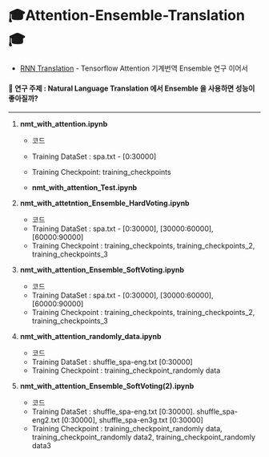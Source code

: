 # 🎓Attention-Ensemble-Translation🎓
- [RNN Translation](https://github.com/aaajeong/RNN-Translation) - Tensorflow Attention 기계번역 Ensemble  연구 이어서



#### 📝 연구 주제 : Natural Language Translation 에서 Ensemble 을 사용하면 성능이 좋아질까?

---

1. **nmt_with_attention.ipynb**

   - 코드
   - Training DataSet : spa.txt - [0:30000]
   - Training Checkpoint: training_checkpoints

   - **nmt_with_attention_Test.ipynb**

2. **nmt_with_attetntion_Ensemble_HardVoting.ipynb**

   - 코드
   - Training DataSet : spa.txt - [0:30000], [30000:60000], [60000:90000]
   - Training Checkpoint : training_checkpoints, training_checkpoints_2, training_checkpoints_3

3. **nmt_with_attention_Ensemble_SoftVoting.ipynb**

   - 코드
   - Training DataSet : spa.txt - [0:30000], [30000:60000], [60000:90000]
   - Training Checkpoint : training_checkpoints, training_checkpoints_2, training_checkpoints_3

4. **nmt_with_attention_randomly_data.ipynb**

   - 코드
   - Training DataSet : shuffle_spa-eng.txt [0:30000]
   - Training Checkpoint : training_checkpoint_randomly data

5. **nmt_with_attention_Ensemble_SoftVoting(2).ipynb**

   - 코드
   - Training DataSet : shuffle_spa-eng.txt [0:30000]. shuffle_spa-eng2.txt [0:30000], shuffle_spa-en3g.txt [0:30000]
   - Training Checkpoint : training_checkpoint_randomly data, training_checkpoint_randomly data2, training_checkpoint_randomly data3



